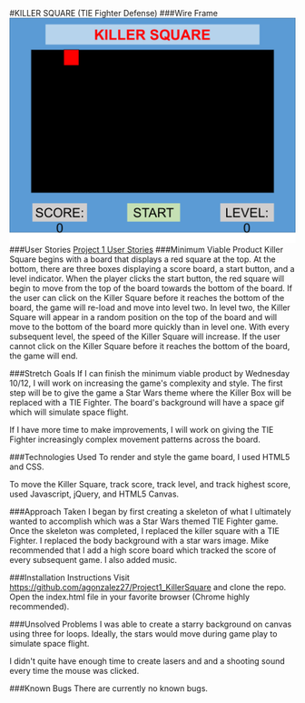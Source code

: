 #KILLER SQUARE (TIE Fighter Defense)
###Wire Frame
![Killer Square](https://github.com/agonzalez27/Project1_KillerSquare/blob/master/ReadMe/KillerSquare2.png?raw=true "Killer Square")
###User Stories
[Project 1 User Stories](https://trello.com/b/S3EOgjUR/project-1)
###Minimum Viable Product
Killer Square begins with a board that displays a red square at the top.  At the bottom, there are three boxes displaying a score board, a start button, and a level indicator.  When the player clicks the start button, the red square will begin to move from the top of the board towards the bottom of the board.  If the user can click on the Killer Square before it reaches the bottom of the board, the game will re-load and move into level two.  In level two, the Killer Square will appear in a random position on the top of the board and will move to the bottom of the board more quickly than in level one.  With every subsequent level, the speed of the Killer Square will increase.  If the user cannot click on the Killer Square before it reaches the bottom of the board, the game will end.   

###Stretch Goals
If I can finish the minimum viable product by Wednesday 10/12, I will work on increasing the game's complexity and style.  The first step will be to give the game a Star Wars theme where the Killer Box will be replaced with a TIE Fighter.  The board's background will have a space gif which will simulate space flight.  

If I have more time to make improvements, I will work on giving the TIE Fighter increasingly complex movement patterns across the board.     
  
###Technologies Used
To render and style the game board, I used HTML5 and CSS.

To move the Killer Square, track score, track level, and track highest score, used Javascript, jQuery, and HTML5 Canvas.    

###Approach Taken
I began by first creating a skeleton of what I ultimately wanted to accomplish which was a Star Wars themed TIE Fighter game.  Once the skeleton was completed, I replaced the killer square with a TIE Fighter.  I replaced the body background with a star wars image.  Mike recommended that I add a high score board which tracked the score of every subsequent game.  I also added music.   

###Installation Instructions
Visit https://github.com/agonzalez27/Project1_KillerSquare and clone the repo.  Open the index.html file in your favorite browser (Chrome highly recommended).  

###Unsolved Problems
I was able to create a starry background on canvas using three for loops.  Ideally, the stars would move during game play to simulate space flight.  

I didn't quite have enough time to create lasers and and a shooting sound every time the mouse was clicked.  

###Known Bugs
There are currently no known bugs.  
